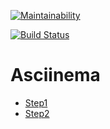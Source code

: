 [![Maintainability](https://api.codeclimate.com/v1/badges/92f6d5cc7766b89f347f/maintainability)](https://codeclimate.com/github/MikhailGA/project-lvl2-s345/maintainability)

[![Build Status](https://travis-ci.org/MikhailGA/project-lvl2-s345.svg?branch=master)](https://travis-ci.org/MikhailGA/project-lvl2-s345)

# Asciinema
* [Step1](https://asciinema.org/a/I9GCoWO50dhf3HK5kW6e8j8tR)
* [Step2](https://asciinema.org/a/e8TsMxe4ccasiGtWdmkIJn0kI)

